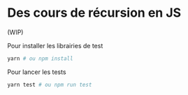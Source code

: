 # Des cours de récursion en JS

(WIP)

Pour installer les librairies de test

```bash
yarn # ou npm install
```

Pour lancer les tests

```bash
yarn test # ou npm run test
```
